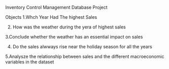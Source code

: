 Inventory Control Management Database Project

Objects
1.Whch Year Had The highest Sales

2. How was the weather during the yera of highest sales

3.Conclude whether the weather has an essential impact on sales

4. Do the sales alwways rise near the holiday season for all the years

5.Analysze the relationship between sales and the different macroeconomic variables in the dataset
